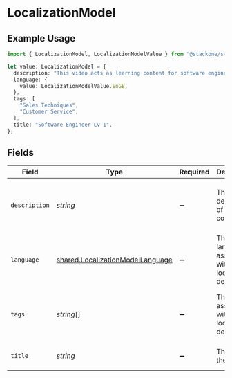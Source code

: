 # LocalizationModel

## Example Usage

```typescript
import { LocalizationModel, LocalizationModelValue } from "@stackone/stackone-client-ts/sdk/models/shared";

let value: LocalizationModel = {
  description: "This video acts as learning content for software engineers.",
  language: {
    value: LocalizationModelValue.EnGB,
  },
  tags: [
    "Sales Techniques",
    "Customer Service",
  ],
  title: "Software Engineer Lv 1",
};
```

## Fields

| Field                                                                                       | Type                                                                                        | Required                                                                                    | Description                                                                                 | Example                                                                                     |
| ------------------------------------------------------------------------------------------- | ------------------------------------------------------------------------------------------- | ------------------------------------------------------------------------------------------- | ------------------------------------------------------------------------------------------- | ------------------------------------------------------------------------------------------- |
| `description`                                                                               | *string*                                                                                    | :heavy_minus_sign:                                                                          | The description of the content                                                              | This video acts as learning content for software engineers.                                 |
| `language`                                                                                  | [shared.LocalizationModelLanguage](../../../sdk/models/shared/localizationmodellanguage.md) | :heavy_minus_sign:                                                                          | The language associated with the localization details                                       |                                                                                             |
| `tags`                                                                                      | *string*[]                                                                                  | :heavy_minus_sign:                                                                          | The tags associated with the localization details                                           | [<br/>"Sales Techniques",<br/>"Customer Service"<br/>]                                      |
| `title`                                                                                     | *string*                                                                                    | :heavy_minus_sign:                                                                          | The title of the content                                                                    | Software Engineer Lv 1                                                                      |